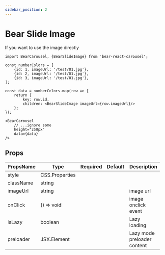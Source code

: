 ```yaml
---
sidebar_position: 2
---
```


# Bear Slide Image
If you want to use the image directly

```tsx
import BearCarousel, {BearSlideImage} from 'bear-react-carousel';

const numberColors = [
    {id: 1, imageUrl: '/test/01.jpg'},
    {id: 2, imageUrl: '/test/01.jpg'},
    {id: 3, imageUrl: '/test/01.jpg'},
];

const data = numberColors.map(row => {
    return {
        key: row.id,
        children: <BearSlideImage imageUrl={row.imageUrl}/>
    };
});

<BearCarousel
    // ...ignore some
    height="250px"
    data={data}
/>
```

## Props

| PropsName   | Type           | Required | Default | Description                          |
|-------------| -------------- | -------- | ------- | -------------------------------------|
| style       | CSS.Properties |          |         |                                      |
| className   | string         |          |         |                                      |
| imageUrl    | string         |          |         | image url                            |
| onClick     | () => void     |          |         | image onclick event                  |
| isLazy      | boolean        |          |         | Lazy loading                |
| preloader   | JSX.Element    |          |         | Lazy mode preloader content |
